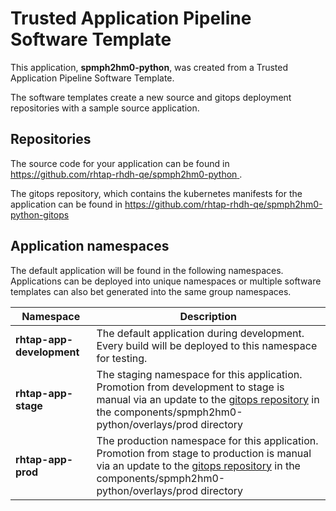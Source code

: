# Trusted Application Pipeline Software Template

This application, **spmph2hm0-python**, was created from a Trusted Application Pipeline Software Template.

The software templates create a new source and gitops deployment repositories with a sample source application. 

## Repositories

The source code for your application can be found in [https://github.com/rhtap-rhdh-qe/spmph2hm0-python ](https://github.com/rhtap-rhdh-qe/spmph2hm0-python ).
 
The gitops repository, which contains the kubernetes manifests for the application can be found in 
[https://github.com/rhtap-rhdh-qe/spmph2hm0-python-gitops ](https://github.com/rhtap-rhdh-qe/spmph2hm0-python-gitops ) 

## Application namespaces 

The default application will be found in the following namespaces. Applications can be deployed into unique namespaces or multiple software templates can also bet generated into the same group namespaces.  

|  Namespace   |  Description   |  
| -------- | -------- |   
| **rhtap-app-development** | The default application during development. Every build will be deployed to this namespace for testing. | 
| **rhtap-app-stage** | The staging namespace for this application. Promotion from development to stage is manual via an update to the [gitops repository](https://github.com/rhtap-rhdh-qe/spmph2hm0-python-gitops ) in the components/spmph2hm0-python/overlays/prod directory |  
| **rhtap-app-prod** | The production namespace for this application. Promotion from stage to production is manual via an update to the [gitops repository](https://github.com/rhtap-rhdh-qe/spmph2hm0-python-gitops ) in the components/spmph2hm0-python/overlays/prod directory | 